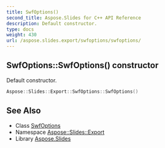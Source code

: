 ```yaml
---
title: SwfOptions()
second_title: Aspose.Slides for C++ API Reference
description: Default constructor.
type: docs
weight: 430
url: /aspose.slides.export/swfoptions/swfoptions/
---
```

## SwfOptions::SwfOptions() constructor


Default constructor.

```cpp
Aspose::Slides::Export::SwfOptions::SwfOptions()
```

## See Also

* Class [SwfOptions](../)
* Namespace [Aspose::Slides::Export](../../)
* Library [Aspose.Slides](../../../)